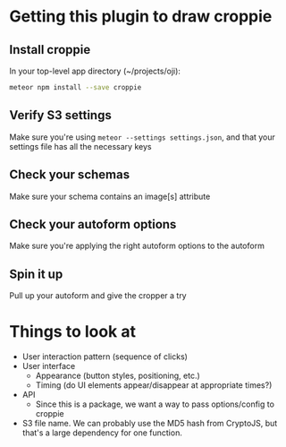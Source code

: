# Getting this plugin to draw croppie

## Install croppie
In your top-level app directory (~/projects/oji):
```bash
meteor npm install --save croppie
```

## Verify S3 settings
Make sure you're using `meteor --settings settings.json`, and that your settings file has all the necessary keys

## Check your schemas
Make sure your schema contains an image[s] attribute

## Check your autoform options
Make sure you're applying the right autoform options to the autoform

## Spin it up
Pull up your autoform and give the cropper a try

# Things to look at

- User interaction pattern (sequence of clicks)
- User interface
    - Appearance (button styles, positioning, etc.)
    - Timing (do UI elements appear/disappear at appropriate times?)
- API
    - Since this is a package, we want a way to pass options/config to croppie
- S3 file name. We can probably use the MD5 hash from CryptoJS, but that's a large dependency for one function.
